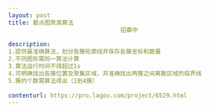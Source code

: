 ```yaml
---                
layout: post       
title: 散点图聚类算法
                                招募中
           
description: 
1.提供最准确算法，划分各簇轮廓线并保存各簇坐标和数量
2.不同图形需同一算法计算
3.算法运行时间不得超过1s
4.可明确找出各簇位置及聚集区域，并准确找出两簇之间离散区域的临界线
5.簇的个数需算法得出（1到4簇）
     
contenturl: https://pro.lagou.com/project/6529.html      
---                 
```

